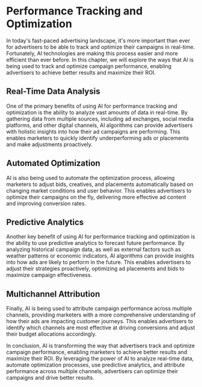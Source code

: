 Performance Tracking and Optimization
====================================================================================================

In today's fast-paced advertising landscape, it's more important than ever for advertisers to be able to track and optimize their campaigns in real-time. Fortunately, AI technologies are making this process easier and more efficient than ever before. In this chapter, we will explore the ways that AI is being used to track and optimize campaign performance, enabling advertisers to achieve better results and maximize their ROI.

Real-Time Data Analysis
-----------------------

One of the primary benefits of using AI for performance tracking and optimization is the ability to analyze vast amounts of data in real-time. By gathering data from multiple sources, including ad exchanges, social media platforms, and other digital channels, AI algorithms can provide advertisers with holistic insights into how their ad campaigns are performing. This enables marketers to quickly identify underperforming ads or placements and make adjustments proactively.

Automated Optimization
----------------------

AI is also being used to automate the optimization process, allowing marketers to adjust bids, creatives, and placements automatically based on changing market conditions and user behavior. This enables advertisers to optimize their campaigns on the fly, delivering more effective ad content and improving conversion rates.

Predictive Analytics
--------------------

Another key benefit of using AI for performance tracking and optimization is the ability to use predictive analytics to forecast future performance. By analyzing historical campaign data, as well as external factors such as weather patterns or economic indicators, AI algorithms can provide insights into how ads are likely to perform in the future. This enables advertisers to adjust their strategies proactively, optimizing ad placements and bids to maximize campaign effectiveness.

Multichannel Attribution
------------------------

Finally, AI is being used to attribute campaign performance across multiple channels, providing marketers with a more comprehensive understanding of how their ads are impacting customer journeys. This enables advertisers to identify which channels are most effective at driving conversions and adjust their budget allocations accordingly.

In conclusion, AI is transforming the way that advertisers track and optimize campaign performance, enabling marketers to achieve better results and maximize their ROI. By leveraging the power of AI to analyze real-time data, automate optimization processes, use predictive analytics, and attribute performance across multiple channels, advertisers can optimize their campaigns and drive better results.
